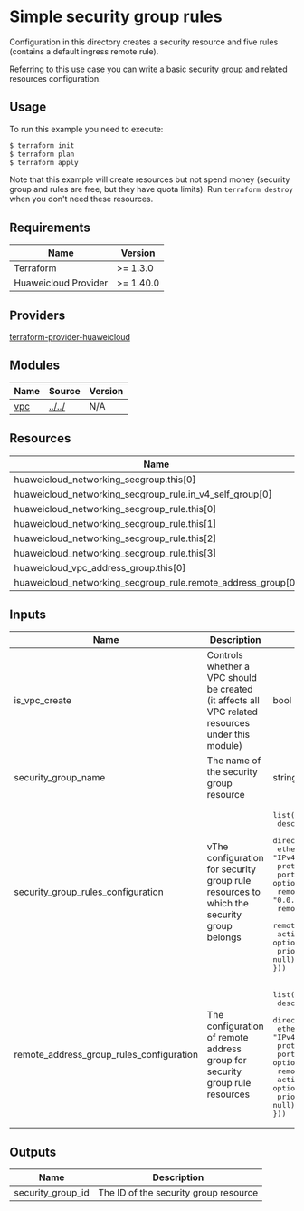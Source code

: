 # Simple security group rules

Configuration in this directory creates a security resource and five rules (contains a default ingress remote rule).

Referring to this use case you can write a basic security group and related resources configuration.

## Usage

To run this example you need to execute:

```bash
$ terraform init
$ terraform plan
$ terraform apply
```

Note that this example will create resources but not spend money (security group and rules are free, but they have
quota limits). Run `terraform destroy` when you don't need these resources.

## Requirements

| Name | Version |
|------|---------|
| Terraform | >= 1.3.0 |
| Huaweicloud Provider | >= 1.40.0 |

## Providers

[terraform-provider-huaweicloud](https://github.com/huaweicloud/terraform-provider-huaweicloud)

## Modules

| Name | Source | Version |
|------|--------|---------|
| <a name="module_vpc"></a> [vpc](#module\_vpc) | [../../](../../README.md) | N/A |

## Resources

| Name | Type |
|------|------|
| huaweicloud_networking_secgroup.this[0] | resource |
| huaweicloud_networking_secgroup_rule.in_v4_self_group[0] | resource |
| huaweicloud_networking_secgroup_rule.this[0] | resource |
| huaweicloud_networking_secgroup_rule.this[1] | resource |
| huaweicloud_networking_secgroup_rule.this[2] | resource |
| huaweicloud_networking_secgroup_rule.this[3] | resource |
| huaweicloud_vpc_address_group.this[0] | resource |
| huaweicloud_networking_secgroup_rule.remote_address_group[0] | resource |

## Inputs

| Name | Description | Type | Value |
|------|-------------|------|-------|
| is_vpc_create | Controls whether a VPC should be created (it affects all VPC related resources under this module) | bool | false |
| security_group_name | The name of the security group resource | string | module-single-security-group |
| security_group_rules_configuration |vThe configuration for security group rule resources to which the security group belongs | <pre>list(object({<br>  description             = optional(string, null)<br>  direction               = optional(string, "ingress")<br>  ethertype               = optional(string, "IPv4")<br>  protocol                = optional(string, null)<br>  ports                   = optional(string, null)<br>  remote_ip_prefix        = optional(string, "0.0.0.0/0")<br>  remote_group_id         = optional(string, null)<br>  remote_address_group_id = optional(string, null)<br>  action                  = optional(string, "allow")<br>  priority                = optional(number, null)<br>}))</pre> | <pre>[<br>  {direction="ingress", ethertype="IPv4", protocol="icmp"},<br>  {direction="ingress", ethertype="IPv6", protocol="icmp", remote_ip_prefix="::/0"},<br>  {direction="egress", ethertype="IPv4"},<br>  {direction="egress", ethertype="IPv6", remote_ip_prefix="::/0"},<br>]</pre> |
| remote_address_group_rules_configuration | The configuration of remote address group for security group rule resources | <pre>list(object({<br>  description      = optional(string, null)<br>  direction        = optional(string, "ingress")<br>  ethertype        = optional(string, "IPv4")<br>  protocol         = optional(string, null)<br>  ports            = optional(string, null)<br>  remote_addresses = list(string)<br>  action           = optional(string, "allow")<br>  priority         = optional(number, null)<br>}))</pre> |<pre>[<br>  {direction="ingress", ethertype="IPv4", protocol="icmp", ports="80", remote_addresses=["192.168.10.22,192.168.11.0-192.168.11.240"]},<br>]<pre> |

## Outputs

| Name | Description |
|------|-------------|
| security_group_id | The ID of the security group resource |
